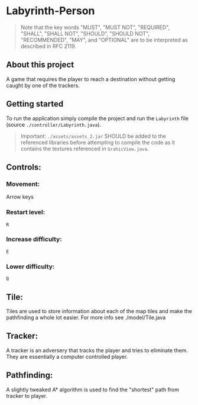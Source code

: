 # Labyrinth-Person
> Note that the key words "MUST", "MUST NOT", "REQUIRED", "SHALL", "SHALL NOT", "SHOULD”, "SHOULD NOT", "RECOMMENDED", "MAY", and "OPTIONAL" are to be interpreted as described in RFC 2119.

## About this project
A game that requires the player to reach a destination without getting caught by one of the trackers.

## Getting started
To run the application simply compile the project and run the `Labyrinth` file (source `./controller/Labyrinth.java`).

> Important: `./assets/assets_2.jar` SHOULD be added to the referenced libraries before attempting to compile the code as it contains the textures referenced in `GrahicView.java`.

## Controls:
### Movement:
Arrow keys

### Restart level:
`R`

### Increase difficulty:
`E`

### Lower difficulty:
`Q`

## Tile:
Tiles are used to store information about each of the map tiles and make the pathfinding a whole lot easier. For more info see ./model/Tile.java

## Tracker:
A tracker is an adversery that tracks the player and tries to eliminate them. They are essentially a computer controlled player.

## Pathfinding:
A slightly tweaked A* algorithm is used to find the "shortest" path from tracker to player.
